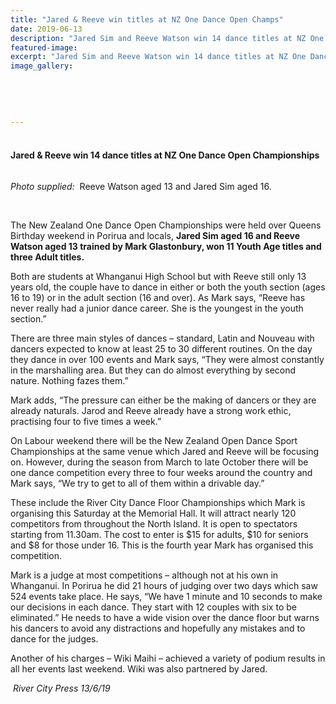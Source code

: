 ```yaml
---
title: "Jared & Reeve win titles at NZ One Dance Open Champs"
date: 2019-06-13
description: "Jared Sim and Reeve Watson win 14 dance titles at NZ One Dance Open Championships..."
featured-image: 
excerpt: "Jared Sim and Reeve Watson win 14 dance titles at NZ One Dance Open Championships."
image_gallery:
    
    
    
    
    
---
```


<h4>&nbsp;<br />Jared &amp; Reeve win 14 dance titles at NZ One Dance Open Championships</h4>
<p><img src="https://scontent-syd2-1.xx.fbcdn.net/v/t1.0-9/62592171_2317760524929599_6277576796003106816_n.jpg?_nc_cat=103&amp;_nc_eui2=AeGlWph9QMJqOtVlsS2eB7Ac-bw0aJSJaqftFt_uqPdo8B6edyc4-Zqe9O7K-XTeKGvWjGruLFY2Tk0547fnPnlNSeALvw2IrNOTYb5wb6t1Cg&amp;_nc_ht=scontent-syd2-1.xx&amp;oh=6a7f9091f9fbfff2e8b5f6205355891d&amp;oe=5DC062AD" alt="" /></p>
<p><em>Photo supplied:&nbsp;</em> Reeve Watson aged 13 and Jared Sim aged 16.</p>
<p>&nbsp;</p>
<p><span>The New Zealand One Dance Open Championships were held over Queens Birthday weekend in Porirua and locals, <strong>Jared Sim aged 16 and Reeve Watson aged 13 trained by Mark Glastonbury, won 11 Youth Age titles and three Adult titles.</strong></span></p>
<p><span>Both are students at Whanganui High School but with Reeve still only 13 years old, the couple have to dance in either or both the youth section (ages 16 to 19) or in the adult secti</span><span class="text_exposed_show">on (16 and over). As Mark says, &ldquo;Reeve has never really had a junior dance career. She is the youngest in the youth section.&rdquo;<br /></span></p>
<p><span class="text_exposed_show">There are three main styles of dances &ndash; standard, Latin and Nouveau with dancers expected to know at least 25 to 30 different routines. On the day they dance in over 100 events and Mark says, &ldquo;They were almost constantly in the marshalling area. But they can do almost everything by second nature. Nothing fazes them.&rdquo;<br /></span></p>
<p><span class="text_exposed_show">Mark adds, &ldquo;The pressure can either be the making of dancers or they are already naturals. Jarod and Reeve already have a strong work ethic, practising four to five times a week.&rdquo;&nbsp;<br /></span></p>
<p><span class="text_exposed_show">On Labour weekend there will be the New Zealand Open Dance Sport Championships at the same venue which Jared and Reeve will be focusing on. However, during the season from March to late October there will be one dance competition every three to four weeks around the country and Mark says, &ldquo;We try to get to all of them within a drivable day.&rdquo;<br /></span></p>
<p><span class="text_exposed_show">These include the River City Dance Floor Championships which Mark is organising this Saturday at the Memorial Hall. It will attract nearly 120 competitors from throughout the North Island. It is open to spectators starting from 11.30am. The cost to enter is $15 for adults, $10 for seniors and $8 for those under 16. This is the fourth year Mark has organised this competition.<br /></span></p>
<p><span class="text_exposed_show">Mark is a judge at most competitions &ndash; although not at his own in Whanganui. In Porirua he did 21 hours of judging over two days which saw 524 events take place. He says, &ldquo;We have 1 minute and 10 seconds to make our decisions in each dance. They start with 12 couples with six to be eliminated.&rdquo; He needs to have a wide vision over the dance floor but warns his dancers to avoid any distractions and hopefully any mistakes and to dance for the judges.<br /></span></p>
<p><span class="text_exposed_show">Another of his charges &ndash; Wiki Maihi &ndash; achieved a variety of podium results in all her events last weekend. Wiki was also partnered by Jared.</span></p>
<p><em><span class="text_exposed_show">&nbsp;River City Press 13/6/19</span></em></p>

